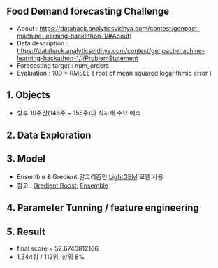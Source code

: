 ## Food Demand forecasting Challenge


* About : https://datahack.analyticsvidhya.com/contest/genpact-machine-learning-hackathon-1/#About)
* Data description : https://datahack.analyticsvidhya.com/contest/genpact-machine-learning-hackathon-1/#ProblemStatement
* Forecasting target : num_orders
* Evaluation : 100 * RMSLE ( root of mean squared logarithmic error )

## 1. Objects
* 향후 10주간(146주 ~ 155주)의 식자재 수요 예측
 
## 2. Data Exploration

## 3. Model
* Ensemble & Gredient 알고리즘인 [LightGBM](https://lightgbm.readthedocs.io/en/latest/index.html) 모델 사용
* 참고 : [Gredient Boost](https://en.wikipedia.org/wiki/Gradient_boosting), [Ensemble](https://tensorflow.blog/파이썬-머신러닝/2-3-6-결정-트리의-앙상블/)


## 4. Parameter Tunning / feature engineering

## 5. Result
* final score = 52.6740812166, 
* 1,344팀 / 112위, 상위 8%

